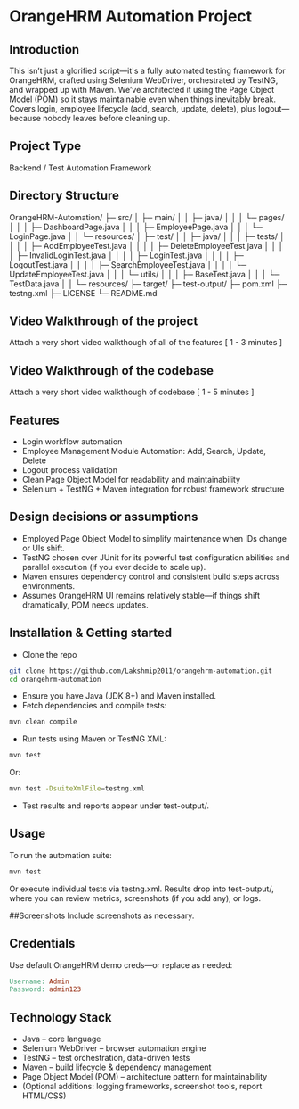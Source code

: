   # OrangeHRM Automation Project

## Introduction
This isn’t just a glorified script—it's a fully automated testing framework for OrangeHRM, crafted using Selenium WebDriver, orchestrated by TestNG, and wrapped up with Maven. We’ve architected it using the Page Object Model (POM) so it stays maintainable even when things inevitably break. Covers login, employee lifecycle (add, search, update, delete), plus logout—because nobody leaves before cleaning up.

## Project Type
Backend / Test Automation Framework

## Directory Structure
OrangeHRM-Automation/
├─ src/
│  ├─ main/
│  │  ├─ java/
│  │  │  └─ pages/
│  │  │     ├─ DashboardPage.java
│  │  │     ├─ EmployeePage.java
│  │  │     └─ LoginPage.java
│  │  └─ resources/
│  ├─ test/
│  │  ├─ java/
│  │  │  ├─ tests/
│  │  │  │  ├─ AddEmployeeTest.java
│  │  │  │  ├─ DeleteEmployeeTest.java
│  │  │  │  ├─ InvalidLoginTest.java
│  │  │  │  ├─ LoginTest.java
│  │  │  │  ├─ LogoutTest.java
│  │  │  │  ├─ SearchEmployeeTest.java
│  │  │  │  └─ UpdateEmployeeTest.java
│  │  │  └─ utils/
│  │  │     ├─ BaseTest.java
│  │  │     └─ TestData.java
│  │  └─ resources/
├─ target/
├─ test-output/
├─ pom.xml
├─ testng.xml
├─ LICENSE
└─ README.md

## Video Walkthrough of the project
Attach a very short video walkthough of all of the features [ 1 - 3 minutes ]

## Video Walkthrough of the codebase
Attach a very short video walkthough of codebase [ 1 - 5 minutes ]

## Features
- Login workflow automation
- Employee Management Module Automation: Add, Search, Update, Delete
- Logout process validation
- Clean Page Object Model for readability and maintainability
- Selenium + TestNG + Maven integration for robust framework structure

## Design decisions or assumptions
- Employed Page Object Model to simplify maintenance when IDs change or UIs shift.
- TestNG chosen over JUnit for its powerful test configuration abilities and parallel execution (if you ever decide to scale up).
- Maven ensures dependency control and consistent build steps across environments.
- Assumes OrangeHRM UI remains relatively stable—if things shift dramatically, POM needs updates.

## Installation & Getting started
- Clone the repo

```bash
git clone https://github.com/Lakshmip2011/orangehrm-automation.git
cd orangehrm-automation
```
- Ensure you have Java (JDK 8+) and Maven installed.
- Fetch dependencies and compile tests:
```bash
mvn clean compile
```
- Run tests using Maven or TestNG XML:
```bash
mvn test
```
Or:
```bash
mvn test -DsuiteXmlFile=testng.xml
```
- Test results and reports appear under test-output/.

## Usage
To run the automation suite:

```bash
mvn test
```
Or execute individual tests via testng.xml. Results drop into test-output/, where you can review metrics, screenshots (if you add any), or logs.

##Screenshots
Include screenshots as necessary.

## Credentials
Use default OrangeHRM demo creds—or replace as needed:
```makefile
Username: Admin
Password: admin123
```

## Technology Stack
- Java – core language
- Selenium WebDriver – browser automation engine
- TestNG – test orchestration, data-driven tests
- Maven – build lifecycle & dependency management
- Page Object Model (POM) – architecture pattern for maintainability
- (Optional additions: logging frameworks, screenshot tools, report HTML/CSS)
